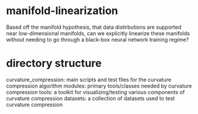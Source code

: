 # manifold-linearization

Based off the manifold hypothesis, that data distirbutions are supported near low-dimensional manifolds, can we explicitly linearize these manifolds without needing to go through a black-box neural network training regime?

# directory structure

curvature_compression: main scripts and test files for the curvature compression algorithm
modules: primary tools/classes needed by curvature compression
tools: a toolkit for visualizing/testing various components of curvature compression
datasets: a collection of datasets used to test curvature compression
